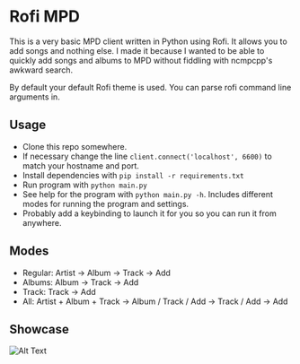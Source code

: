 # Rofi MPD
This is a very basic MPD client written in Python using Rofi. It allows you to add songs and nothing
else. I made it because I wanted to be able to quickly add songs and albums to MPD without fiddling 
with ncmpcpp's awkward search.

By default your default Rofi theme is used. You can parse rofi command line arguments in.

## Usage
* Clone this repo somewhere.
* If necessary change the line `client.connect('localhost', 6600)` to match your hostname and port.
* Install dependencies with `pip install -r requirements.txt`
* Run program with `python main.py`
* See help for the program with `python main.py -h`. Includes different modes for running
the program and settings.
* Probably add a keybinding to launch it for you so you can run it from anywhere.

## Modes
* Regular: Artist -> Album -> Track -> Add
* Albums: Album -> Track -> Add
* Track: Track -> Add
* All: Artist + Album + Track -> Album / Track / Add -> Track / Add -> Add

## Showcase
![Alt Text](https://files.jakestanger.com/projects/rofi-mpd.gif)

